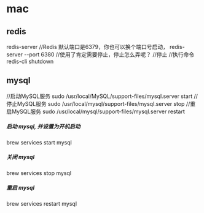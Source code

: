 # mac
## redis
redis-server
//Redis 默认端口是6379，你也可以换个端口号启动，
redis-server --port 6380
//使用了肯定需要停止，停止怎么弄呢？
//停止
//执行命令
redis-cli shutdown
## mysql
//启动MySQL服务
sudo /usr/local/MySQL/support-files/mysql.server start
//停止MySQL服务
sudo /usr/local/mysql/support-files/mysql.server stop
//重启MySQL服务
sudo /usr/local/mysql/support-files/mysql.server restart
##### 启动 mysql, 并设置为开机启动
brew services start mysql
##### 关闭 mysql
brew services stop mysql
##### 重启 mysql
brew services restart mysql